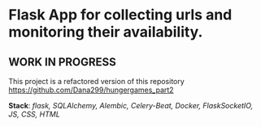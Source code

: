 # Flask App for collecting urls and monitoring their availability.

## WORK IN PROGRESS

This project is a refactored version of this repository https://github.com/Dana299/hungergames_part2

**Stack**: *flask, SQLAlchemy, Alembic, Celery-Beat, Docker, FlaskSocketIO, JS, CSS, HTML*
